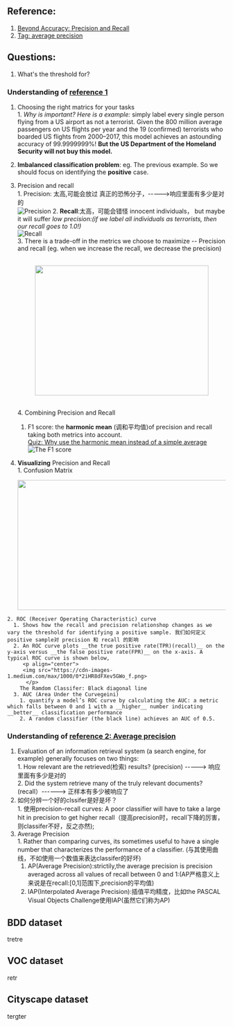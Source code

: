 ## Reference: 
  1. [Beyond Accuracy: Precision and Recall](https://towardsdatascience.com/beyond-accuracy-precision-and-recall-3da06bea9f6c)
  2. [Tag: average precision](https://sanchom.wordpress.com/tag/average-precision/)
## Questions:
  1. What's the threshold for?

### Understanding of [reference 1](https://towardsdatascience.com/beyond-accuracy-precision-and-recall-3da06bea9f6c)
  1. Choosing the right matrics for your tasks  
    1. _Why is important? Here is a example:_ simply label every single person flying from a US airport as not a terrorist. Given the 800 million average passengers on US flights per year and the 19 (confirmed) terrorists who boarded US flights from 2000–2017, this model achieves an astounding accuracy of 99.9999999%! __But the US Department of the Homeland Security will not buy this model.__  
  2. __Imbalanced classification problem__: eg. The previous example. So we should focus on identifying the __positive__ case.  
  3. Precision and recall  
    1. Precision: 太高,可能会放过 真正的恐怖分子，----->响应里面有多少是对的  
      ![Precision](https://cdn-images-1.medium.com/max/2000/1*FKXzF6DYSP2mV4HUBftRgg.png)
    2. __Recall__:太高，可能会错怪 innocent individuals， but maybe it will suffer _low precision:(if we label all individuals as terrorists, then our recall goes to 1.0!)_  
      ![Recall](https://cdn-images-1.medium.com/max/2000/1*gscG4JdjnyU5QkqNDqBg_w.png)  
    3. There is a trade-off in the metrics we choose to maximize -- Precision and recall (eg. when we increase the recall, we decrease the precision)  
          <p align="center">  
         <img src="https://cdn-images-1.medium.com/max/1000/0*XEO3pwAee7tBT_D1.png" height="300" width="400">   
          </p>  
    4. Combining Precision and Recall  
      1. F1 score: the __harmonic mean__ (调和平均值)of precision and recall taking both metrics into account.     
          [Quiz: Why use the harmonic mean instead of a simple average](https://stackoverflow.com/questions/26355942/why-is-the-f-measure-a-harmonic-mean-and-not-an-arithmetic-mean-of-the-precision)  
          ![The F1 score](https://cdn-images-1.medium.com/max/1000/1*UJxVqLnbSj42eRhasKeLOA.png)  
          
  2. __Visualizing__ Precision and Recall    
    1. Confusion Matrix    
      <p align="center">  
         <img src="https://cdn-images-1.medium.com/max/1000/1*CPnO_bcdbE8FXTejQiV2dg.png" height="300" width="580"> 
          </p>    
    2. ROC (Receiver Operating Characteristic) curve    
      1. Shows how the recall and precision relationshop changes as we vary the threshold for identifying a positive sample. 我们如何定义positive sample对 precision 和 recall 的影响          
      2. An ROC curve plots __the true positive rate(TPR)(recall)__ on the y-axis versus __the false positive rate(FPR)__ on the x-axis. A typical ROC curve is shown below,  
         <p align="center">  
         <img src="https://cdn-images-1.medium.com/max/1000/0*2iHR8dFXev5GWo_f.png>   
          </p>    
        The Ramdom Classifer: Black diagonal line  
      3. AUC (Area Under the Curvegeini)  
        1. quantify a model’s ROC curve by calculating the AUC: a metric which falls between 0 and 1 with a __higher__ number indicating __better__ classification performance  
        2. A random classifier (the black line) achieves an AUC of 0.5.   
          
### Understanding of [reference 2: Average precision](https://sanchom.wordpress.com/tag/average-precision/)  
  1. Evaluation of an information retrieval system (a search engine, for example) generally focuses on two things:    
    1. How relevant are the retrieved(检索) results? (precision) -----> 响应里面有多少是对的    
    2. Did the system retrieve many of the truly relevant documents? (recall）------> 正样本有多少被响应了    
  2. 如何分辨一个好的clssifer是好是坏？  
    1. 使用precision-recall curves: A poor classifier will have to take a large hit in precision to get higher recall（提高precision时，recall下降的厉害，则classifer不好，反之亦然);   
  3. Average Precision  
    1. Rather than comparing curves, its sometimes useful to have a single number that characterizes the performance of a classifier. (与其使用曲线，不如使用一个数值来表达classifer的好坏)
      1. AP(Average Precision):strictily,the average precision is precision averaged across all values of recall between 0 and 1:(AP严格意义上来说是在recall:[0,1]范围下,precision的平均值)  
      2. IAP(Interpolated Average Precision):插值平均精度，比如the PASCAL Visual Objects Challenge使用IAP(虽然它们称为AP)
      
## BDD dataset
  tretre
## VOC dataset
  retr
## Cityscape dataset
  tergter
 
